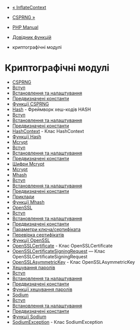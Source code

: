 - [« InflateContext](class.inflatecontext.md)
- [CSPRNG »](book.csprng.md)

- [PHP Manual](index.md)
- [Довідник функцій](funcref.md)
- криптографічні модулі

# Криптографічні модулі

- [CSPRNG](book.csprng.md)
- [Вступ](intro.csprng.md)
- [Встановлення та налаштування](csprng.setup.md)
- [Предвизначені константи](csprng.constants.md)
- [Функції CSPRNG](ref.csprng.md)
- [Hash](book.hash.md) - Фреймворк хеш-кодів HASH
- [Вступ](intro.hash.md)
- [Встановлення та налаштування](hash.setup.md)
- [Предвизначені константи](hash.constants.md)
- [HashContext](class.hashcontext.md) - Клас HashContext
- [Функції Hash](ref.hash.md)
- [Mcrypt](book.mcrypt.md)
- [Вступ](intro.mcrypt.md)
- [Встановлення та налаштування](mcrypt.setup.md)
- [Предвизначені константи](mcrypt.constants.md)
- [Шифри Mcrypt](mcrypt.ciphers.md)
- [Mcrypt](ref.mcrypt.md)
- [Mhash](book.mhash.md)
- [Вступ](intro.mhash.md)
- [Встановлення та налаштування](mhash.setup.md)
- [Предвизначені константи](mhash.constants.md)
- [Приклади](mhash.examples.md)
- [Функції Mhash](ref.mhash.md)
- [OpenSSL](book.openssl.md)
- [Вступ](intro.openssl.md)
- [Встановлення та налаштування](openssl.setup.md)
- [Предвизначені константи](openssl.constants.md)
- [Параметри ключа/сертифіката](openssl.certparams.md)
- [Перевірка сертифікатів](openssl.cert.verification.md)
- [Функції OpenSSL](ref.openssl.md)
- [OpenSSLCertificate](class.opensslcertificate.md) - Клас
OpenSSLCertificate
- [OpenSSLCertificateSigningRequest](class.opensslcertificatesigningrequest.md)
— Клас OpenSSLCertificateSigningRequest
- [OpenSSLAsymmetricKey](class.opensslasymmetrickey.md) - Клас
OpenSSLAsymmetricKey
- [Хешування паролів](book.password.md)
- [Вступ](intro.password.md)
- [Встановлення та налаштування](password.setup.md)
- [Предвизначені константи](password.constants.md)
- [Функції хешування паролів](ref.password.md)
- [Sodium](book.sodium.md)
- [Вступ](intro.sodium.md)
- [Встановлення та налаштування](sodium.setup.md)
- [Предвизначені константи](sodium.constants.md)
- [Функції Sodium](ref.sodium.md)
- [SodiumException](class.sodiumexception.md) - Клас
SodiumException
